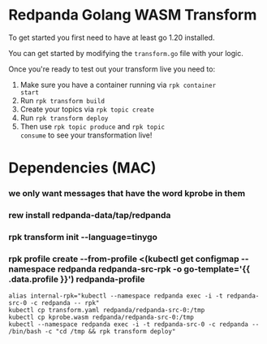 # Redpanda Golang WASM Transform

To get started you first need to have at least go 1.20 installed.

You can get started by modifying the <code>transform.go</code> file
with your logic.

Once you're ready to test out your transform live you need to:

1. Make sure you have a container running via <code>rpk container start</code>
1. Run <code>rpk transform build</code>
1. Create your topics via <code>rpk topic create</code>
1. Run <code>rpk transform deploy</code>
1. Then use <code>rpk topic produce</code> and <code>rpk topic consume</code>
   to see your transformation live!


# Dependencies (MAC)
### we only want messages that have the word kprobe in them 
### rew install redpanda-data/tap/redpanda
### rpk transform init --language=tinygo
### rpk profile create --from-profile <(kubectl get configmap --namespace redpanda redpanda-src-rpk -o go-template='{{ .data.profile }}') redpanda-profile
``` 
alias internal-rpk="kubectl --namespace redpanda exec -i -t redpanda-src-0 -c redpanda -- rpk"
kubectl cp transform.yaml redpanda/redpanda-src-0:/tmp
kubectl cp kprobe.wasm redpanda/redpanda-src-0:/tmp
kubectl --namespace redpanda exec -i -t redpanda-src-0 -c redpanda -- /bin/bash -c "cd /tmp && rpk transform deploy"
```